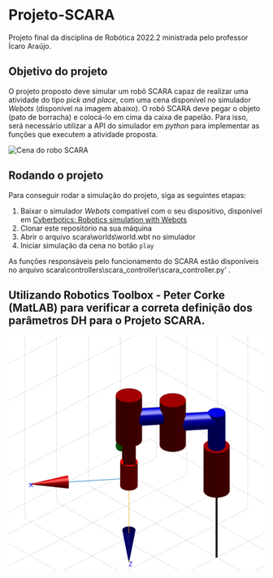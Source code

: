 # Projeto-SCARA

Projeto final da disciplina de Robótica 2022.2 ministrada pelo professor Ícaro Araújo.

## Objetivo do projeto

O projeto proposto deve simular um robô SCARA capaz de realizar uma atividade do tipo _pick and place_, com uma cena disponível no simulador _Webots_ (disponível na imagem abaixo). O robô SCARA deve pegar o objeto (pato de borracha) e colocá-lo em cima da caixa de papelão. Para isso, será necessário utilizar a API do simulador em _python_ para implementar as funções que executem a atividade proposta.

![Cena do robo SCARA](scara\worlds\.world.jpg)

## Rodando o projeto

Para conseguir rodar a simulação do projeto, siga as seguintes etapas:

1. Baixar o simulador *Webots* compatível com o seu dispositivo, disponível em [Cyberbotics: Robotics simulation with Webots](https://cyberbotics.com/#download)
2. Clonar este repositório na sua máquina
3. Abrir o arquivo scara\worlds\world.wbt no simulador
4. Iniciar simulação da cena no botão `play`

As funções responsáveis pelo funcionamento do SCARA estão disponíveis no arquivo scara\controllers\scara_controller\scara_controller.py' .

## Utilizando Robotics Toolbox - Peter Corke (MatLAB) para verificar a correta definição dos parâmetros DH para o Projeto SCARA.

![projeto-scara](image/README/matlab-scara.png)
